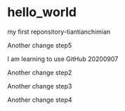 # hello_world
my first reponsitory-tiantianchimian

Another change step5

I am learning to use GitHub 20200907

Another change step2

Another change step3

Another change step4
